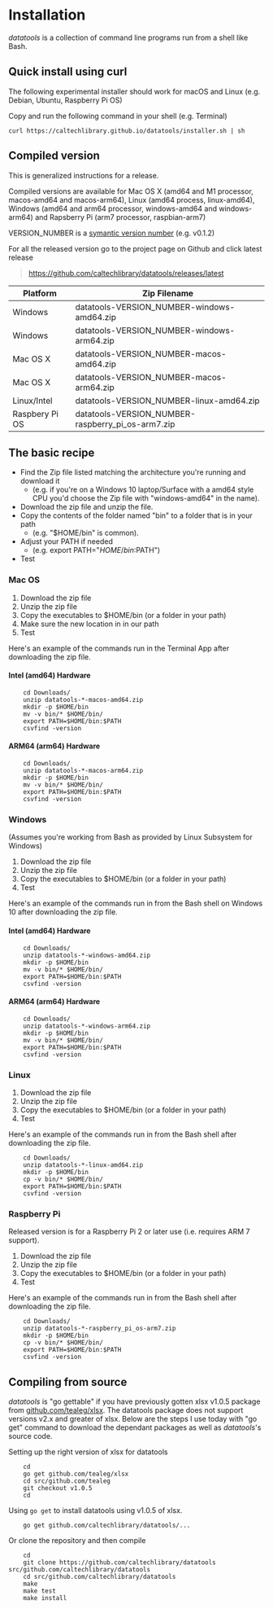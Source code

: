 
Installation
============

*datatools* is a collection of command line programs run from a shell like Bash. 


Quick install using curl
------------------------

The following experimental installer should work for macOS and Linux
(e.g. Debian, Ubuntu, Raspberry Pi OS)

Copy and run the following command in your shell (e.g. Terminal)

~~~
curl https://caltechlibrary.github.io/datatools/installer.sh | sh
~~~


Compiled version
----------------

This is generalized instructions for a release. 

Compiled versions are available for Mac OS X (amd64 and M1 processor, macos-amd64 and macos-arm64), Linux (amd64 process, linux-amd64), 
Windows (amd64 and arm64 processor, windows-amd64 and windows-arm64) and Rapsberry Pi (arm7 processor, raspbian-arm7)

VERSION_NUMBER is a [symantic version number](http://semver.org/) (e.g. v0.1.2)


For all the released version go to the project page on Github and click latest release

>    https://github.com/caltechlibrary/datatools/releases/latest


| Platform       | Zip Filename                                      |
|----------------|---------------------------------------------------|
| Windows        | datatools-VERSION_NUMBER-windows-amd64.zip        |
| Windows        | datatools-VERSION_NUMBER-windows-arm64.zip        |
| Mac OS X       | datatools-VERSION_NUMBER-macos-amd64.zip          |
| Mac OS X       | datatools-VERSION_NUMBER-macos-arm64.zip          |
| Linux/Intel    | datatools-VERSION_NUMBER-linux-amd64.zip          |
| Raspbery Pi OS | datatools-VERSION_NUMBER-raspberry_pi_os-arm7.zip |


The basic recipe
----------------

+ Find the Zip file listed matching the architecture you're running and download it
    + (e.g. if you're on a Windows 10 laptop/Surface with a amd64 style CPU you'd choose the Zip file with "windows-amd64" in the name).
+ Download the zip file and unzip the file.  
+ Copy the contents of the folder named "bin" to a folder that is in your path 
    + (e.g. "$HOME/bin" is common).
+ Adjust your PATH if needed
    + (e.g. export PATH="$HOME/bin:$PATH")
+ Test


### Mac OS

1. Download the zip file
2. Unzip the zip file
3. Copy the executables to $HOME/bin (or a folder in your path)
4. Make sure the new location in in our path
5. Test

Here's an example of the commands run in the Terminal App after downloading the 
zip file.

#### Intel (amd64) Hardware

```shell
    cd Downloads/
    unzip datatools-*-macos-amd64.zip
    mkdir -p $HOME/bin
    mv -v bin/* $HOME/bin/
    export PATH=$HOME/bin:$PATH
    csvfind -version
```

#### ARM64 (arm64) Hardware

```shell
    cd Downloads/
    unzip datatools-*-macos-arm64.zip
    mkdir -p $HOME/bin
    mv -v bin/* $HOME/bin/
    export PATH=$HOME/bin:$PATH
    csvfind -version
```


### Windows

(Assumes you're working from Bash as provided by Linux Subsystem for Windows)

1. Download the zip file
2. Unzip the zip file
3. Copy the executables to $HOME/bin (or a folder in your path)
4. Test

Here's an example of the commands run in from the Bash shell on Windows 10 after
downloading the zip file.

#### Intel (amd64) Hardware

```shell
    cd Downloads/
    unzip datatools-*-windows-amd64.zip
    mkdir -p $HOME/bin
    mv -v bin/* $HOME/bin/
    export PATH=$HOME/bin:$PATH
    csvfind -version
```

#### ARM64 (arm64) Hardware

```shell
    cd Downloads/
    unzip datatools-*-windows-arm64.zip
    mkdir -p $HOME/bin
    mv -v bin/* $HOME/bin/
    export PATH=$HOME/bin:$PATH
    csvfind -version
```



### Linux 

1. Download the zip file
2. Unzip the zip file
3. Copy the executables to $HOME/bin (or a folder in your path)
4. Test

Here's an example of the commands run in from the Bash shell after
downloading the zip file.

```shell
    cd Downloads/
    unzip datatools-*-linux-amd64.zip
    mkdir -p $HOME/bin
    cp -v bin/* $HOME/bin/
    export PATH=$HOME/bin:$PATH
    csvfind -version
```


### Raspberry Pi

Released version is for a Raspberry Pi 2 or later use (i.e. requires ARM 7 support).

1. Download the zip file
2. Unzip the zip file
3. Copy the executables to $HOME/bin (or a folder in your path)
4. Test

Here's an example of the commands run in from the Bash shell after
downloading the zip file.

```shell
    cd Downloads/
    unzip datatools-*-raspberry_pi_os-arm7.zip
    mkdir -p $HOME/bin
    cp -v bin/* $HOME/bin/
    export PATH=$HOME/bin:$PATH
    csvfind -version
```


Compiling from source
---------------------

_datatools_ is "go gettable" if you have previously gotten xlsx v1.0.5 package from [github.com/tealeg/xlsx](https://github.com/tealeg/xlsx).  The datatools package does not support versions v2.x and greater of xlsx. Below are the steps I use today with "go get" command to download the dependant packages as well as _datatools_'s source code.

Setting up the right version of xlsx for datatools

```shell
    cd
    go get github.com/tealeg/xlsx
    cd src/github.com/tealeg
    git checkout v1.0.5
    cd
```

Using `go get` to install datatools using v1.0.5 of xlsx.

```
    go get github.com/caltechlibrary/datatools/...
```

Or clone the repository and then compile

```shell
    cd
    git clone https://github.com/caltechlibrary/datatools src/github.com/caltechlibrary/datatools
    cd src/github.com/caltechlibrary/datatools
    make
    make test
    make install
```

